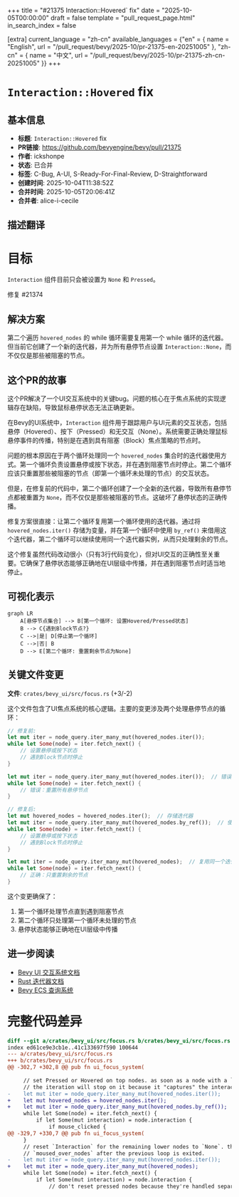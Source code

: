 +++
title = "#21375 Interaction::Hovered` fix"
date = "2025-10-05T00:00:00"
draft = false
template = "pull_request_page.html"
in_search_index = false

[extra]
current_language = "zh-cn"
available_languages = {"en" = { name = "English", url = "/pull_request/bevy/2025-10/pr-21375-en-20251005" }, "zh-cn" = { name = "中文", url = "/pull_request/bevy/2025-10/pr-21375-zh-cn-20251005" }}
+++

# `Interaction::Hovered` fix

## 基本信息
- **标题**: `Interaction::Hovered` fix
- **PR链接**: https://github.com/bevyengine/bevy/pull/21375
- **作者**: ickshonpe
- **状态**: 已合并
- **标签**: C-Bug, A-UI, S-Ready-For-Final-Review, D-Straightforward
- **创建时间**: 2025-10-04T11:38:52Z
- **合并时间**: 2025-10-05T20:06:41Z
- **合并者**: alice-i-cecile

## 描述翻译

# 目标

`Interaction` 组件目前只会被设置为 `None` 和 `Pressed`。

修复 #21374

## 解决方案

第二个遍历 `hovered_nodes` 的 while 循环需要复用第一个 while 循环的迭代器。但当前它创建了一个新的迭代器，并为所有悬停节点设置 `Interaction::None`，而不仅仅是那些被阻塞的节点。

## 这个PR的故事

这个PR解决了一个UI交互系统中的关键bug。问题的核心在于焦点系统的实现逻辑存在缺陷，导致鼠标悬停状态无法正确更新。

在Bevy的UI系统中，`Interaction` 组件用于跟踪用户与UI元素的交互状态，包括悬停（Hovered）、按下（Pressed）和无交互（None）。系统需要正确处理鼠标悬停事件的传播，特别是在遇到具有阻塞（Block）焦点策略的节点时。

问题的根本原因在于两个循环处理同一个 `hovered_nodes` 集合时的迭代器使用方式。第一个循环负责设置悬停或按下状态，并在遇到阻塞节点时停止。第二个循环应该只重置那些被阻塞的节点（即第一个循环未处理的节点）的交互状态。

但是，在修复前的代码中，第二个循环创建了一个全新的迭代器，导致所有悬停节点都被重置为 `None`，而不仅仅是那些被阻塞的节点。这破坏了悬停状态的正确传播。

修复方案很直接：让第二个循环复用第一个循环使用的迭代器。通过将 `hovered_nodes.iter()` 存储为变量，并在第一个循环中使用 `by_ref()` 来借用这个迭代器，第二个循环可以继续使用同一个迭代器实例，从而只处理剩余的节点。

这个修复虽然代码改动很小（只有3行代码变化），但对UI交互的正确性至关重要。它确保了悬停状态能够正确地在UI层级中传播，并在遇到阻塞节点时适当地停止。

## 可视化表示

```mermaid
graph LR
    A[悬停节点集合] --> B[第一个循环: 设置Hovered/Pressed状态]
    B --> C{遇到Block节点?}
    C -->|是| D[停止第一个循环]
    C -->|否| B
    D --> E[第二个循环: 重置剩余节点为None]
```

## 关键文件变更

**文件**: `crates/bevy_ui/src/focus.rs` (+3/-2)

这个文件包含了UI焦点系统的核心逻辑。主要的变更涉及两个处理悬停节点的循环：

```rust
// 修复前:
let mut iter = node_query.iter_many_mut(hovered_nodes.iter());
while let Some(node) = iter.fetch_next() {
    // 设置悬停或按下状态
    // 遇到Block节点时停止
}

let mut iter = node_query.iter_many_mut(hovered_nodes.iter());  // 错误：创建新迭代器
while let Some(node) = iter.fetch_next() {
    // 错误：重置所有悬停节点
}
```

```rust
// 修复后:
let mut hovered_nodes = hovered_nodes.iter();  // 存储迭代器
let mut iter = node_query.iter_many_mut(hovered_nodes.by_ref());  // 使用引用
while let Some(node) = iter.fetch_next() {
    // 设置悬停或按下状态
    // 遇到Block节点时停止
}

let mut iter = node_query.iter_many_mut(hovered_nodes);  // 复用同一个迭代器
while let Some(node) = iter.fetch_next() {
    // 正确：只重置剩余的节点
}
```

这个变更确保了：
1. 第一个循环处理节点直到遇到阻塞节点
2. 第二个循环只处理第一个循环未处理的节点
3. 悬停状态能够正确地在UI层级中传播

## 进一步阅读

- [Bevy UI 交互系统文档](https://docs.rs/bevy_ui/latest/bevy_ui/)
- [Rust 迭代器文档](https://doc.rust-lang.org/std/iter/trait.Iterator.html)
- [Bevy ECS 查询系统](https://bevy-cheatbook.github.io/programming/queries.html)

# 完整代码差异

```diff
diff --git a/crates/bevy_ui/src/focus.rs b/crates/bevy_ui/src/focus.rs
index ed61ce9e3cb1e..41c133697f590 100644
--- a/crates/bevy_ui/src/focus.rs
+++ b/crates/bevy_ui/src/focus.rs
@@ -302,7 +302,8 @@ pub fn ui_focus_system(
 
     // set Pressed or Hovered on top nodes. as soon as a node with a `Block` focus policy is detected,
     // the iteration will stop on it because it "captures" the interaction.
-    let mut iter = node_query.iter_many_mut(hovered_nodes.iter());
+    let mut hovered_nodes = hovered_nodes.iter();
+    let mut iter = node_query.iter_many_mut(hovered_nodes.by_ref());
     while let Some(node) = iter.fetch_next() {
         if let Some(mut interaction) = node.interaction {
             if mouse_clicked {
@@ -329,7 +330,7 @@ pub fn ui_focus_system(
     }
     // reset `Interaction` for the remaining lower nodes to `None`. those are the nodes that remain in
     // `moused_over_nodes` after the previous loop is exited.
-    let mut iter = node_query.iter_many_mut(hovered_nodes.iter());
+    let mut iter = node_query.iter_many_mut(hovered_nodes);
     while let Some(node) = iter.fetch_next() {
         if let Some(mut interaction) = node.interaction {
             // don't reset pressed nodes because they're handled separately
```